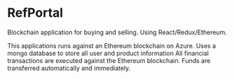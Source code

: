 # RefPortal
Blockchain application for buying and selling. Using React/Redux/Ethereum.

This applications runs against an Ethereum blockchain on Azure. 
Uses a mongo database to store all user and product information
All financial transactions are executed against the Ethereum blockchain.
Funds are transferred automatically and immediately.

